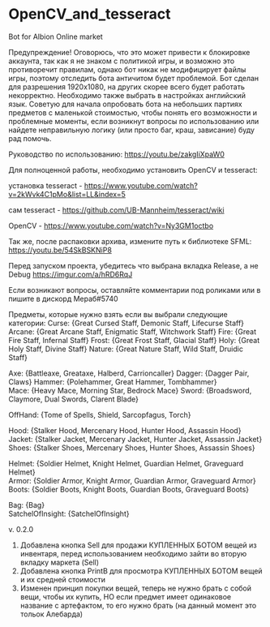 # OpenCV_and_tesseract
Bot for Albion Online market

Предупреждение!
Оговорюсь, что это может привести к блокировке аккаунта, так как я не знаком с политикой игры, и возможно это противоречит правилам, 
однако бот никак не модифицирует файлы игры, поэтому отследить бота античитом будет проблемой. Бот сделан для разрешения 1920х1080, 
на других скорее всего будет работать некорректно. Необходимо также выбрать в настройках английский язык. Советую для начала опробовать бота на небольших партиях предметов с маленькой стоимостью, чтобы понять его возможности и проблемные моменты, если возникнут вопросы по использованию или найдете неправильную логику (или просто баг, краш, зависание) буду рад помочь.

Руководство по использованию:
https://youtu.be/zakgIiXpaW0

Для полноценной работы, необходимо установить OpenCV и tesseract:

установка tesseract - https://www.youtube.com/watch?v=2kWvk4C1pMo&list=LL&index=5

сам tesseract - https://github.com/UB-Mannheim/tesseract/wiki

OpenCV - https://www.youtube.com/watch?v=Ny3GM1octbo

Так же, после распаковки архива, измените путь к библиотеке SFML: https://youtu.be/54SkBSKNiP8

Перед запуском проекта, убедитесь что выбрана вкладка Release, а не Debug https://imgur.com/a/hRD6RqJ

Если возникают вопросы, оставляйте комментарии под роликами или в пишите в дискорд Мераб#5740

Предметы, которые нужно взять если вы выбрали следующие категории:
  Curse: {Great Cursed Staff, Demonic Staff, Lifecurse Staff}
  Arcane: {Great Arcane Staff, Enigmatic Staff, Witchwork Staff}
  Fire: {Great Fire Staff, Infernal Staff}
  Frost: {Great Frost Staff, Glacial Staff}
  Holy: {Great Holy Staff, Divine Staff}
  Nature: {Great Nature Staff, Wild Staff, Druidic Staff}
  
  Axe: {Battleaxe, Greataxe, Halberd, Carrioncaller}
  Dagger: {Dagger Pair, Claws}
  Hammer: {Polehammer, Great Hammer, Tombhammer}   
  Mace: {Heavy Mace, Morning Star, Bedrock Mace}
  Sword: {Broadsword, Claymore, Dual Swords, Clarent Blade}   
  
  OffHand: {Tome of Spells, Shield, Sarcopfagus, Torch}  
  
  Hood: {Stalker Hood, Mercenary Hood, Hunter Hood, Assassin Hood}
  Jacket: {Stalker Jacket, Mercenary Jacket, Hunter Jacket, Assassin Jacket}
  Shoes: {Stalker Shoes, Mercenary Shoes, Hunter Shoes, Assassin Shoes}  
  
  Helmet: {Soldier Helmet, Knight Helmet, Guardian Helmet, Graveguard Helmet}  
  Armor: {Soldier Armor, Knight Armor, Guardian Armor, Graveguard Armor}  
  Boots: {Soldier Boots, Knight Boots, Guardian Boots, Graveguard Boots} 
  
  Bag: {Bag}  
  SatchelOfInsight: {SatchelOfInsight}
  

v. 0.2.0 
1. Добавлена кнопка Sell для продажи КУПЛЕННЫХ БОТОМ вещей из инвентаря, перед использованием необходимо зайти во вторую вкладку маркета (Sell)
2. Добавлена кнопка PrintB для просмотра КУПЛЕННЫХ БОТОМ вещей и их средней стоимости
3. Изменен принцип покупки вещей, теперь не нужно брать с собой вещи, чтобы их купить, НО если предмет имеет одинаковое название с артефактом, то его нужно брать (на данный момент это тольок Алебарда)






